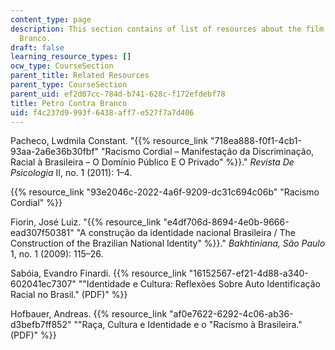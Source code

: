 ```yaml
---
content_type: page
description: This section contains of list of resources about the film Petro Contra
  Branco.
draft: false
learning_resource_types: []
ocw_type: CourseSection
parent_title: Related Resources
parent_type: CourseSection
parent_uid: ef2d07cc-784d-b741-628c-f172efdebf78
title: Petro Contra Branco
uid: f4c237d9-993f-6438-aff7-e527f7a7d406
---
```

Pacheco, Lwdmila Constant. "{{% resource_link "718ea888-f0f1-4cb1-93aa-2a6e36b30fbf" "Racismo Cordial – Manifestação da Discriminação, Racial à Brasileira – O Domínio Público E O Privado" %}}." *Revista De Psicologia* II, no. 1 (2011): 1–4.

{{% resource_link "93e2046c-2022-4a6f-9209-dc31c694c06b" "Racismo Cordial" %}}

Fiorin, José Luiz. "{{% resource_link "e4df706d-8694-4e0b-9666-ead307f50381" "A construção da identidade nacional Brasileira / The Construction of the Brazilian National Identity" %}}." *Bakhtiniana, São Paulo* 1, no. 1 (2009): 115–26.

Sabóia, Evandro Finardi. {{% resource_link "16152567-ef21-4d88-a340-602041ec7307" "\"Identidade e Cultura: Reflexões Sobre Auto Identificação Racial no Brasil.\" (PDF)" %}}

Hofbauer, Andreas. {{% resource_link "af0e7622-6292-4c06-ab36-d3befb7ff852" "\"Raça, Cultura e Identidade e o \"Racismo à Brasileira.\" (PDF)" %}}